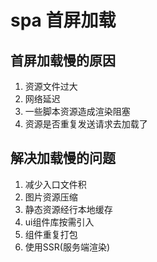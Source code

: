 # spa 首屏加载

## 首屏加载慢的原因

1. 资源文件过大
2. 网络延迟
3. 一些脚本资源造成渲染阻塞
4. 资源是否重复发送请求去加载了

## 解决加载慢的问题

1. 减少入口文件积
2. 图片资源压缩
3. 静态资源经行本地缓存
4. ui组件库按需引入
5. 组件重复打包
6. 使用SSR(服务端渲染)